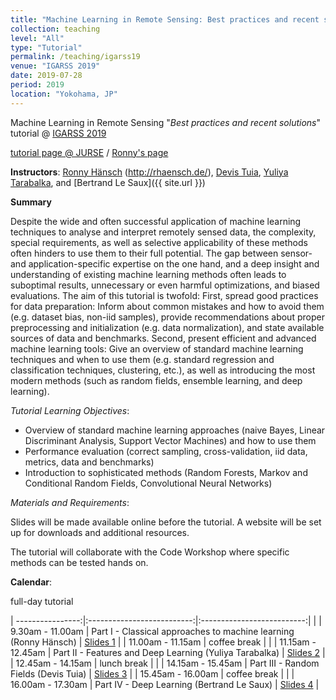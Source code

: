 ```yaml
---
title: "Machine Learning in Remote Sensing: Best practices and recent solutions"
collection: teaching
level: "All"
type: "Tutorial"
permalink: /teaching/igarss19
venue: "IGARSS 2019"
date: 2019-07-28
period: 2019
location: "Yokohama, JP"
---
```


Machine Learning in Remote Sensing "_Best practices and recent solutions_" tutorial @ [IGARSS 2019](http://igarss2019.org/)

[tutorial page @ JURSE](https://igarss2019.org/Tutorials.asp#FD3) / [Ronny's page](http://www.rhaensch.de/igarss19.html)

**Instructors**:
[Ronny Hänsch]() (http://rhaensch.de/), [Devis Tuia](https://www.wur.nl/en/Persons/Devis-dr.-D-Devis-Tuia.htm), [Yuliya Tarabalka](http://www-sop.inria.fr/members/Yuliya.Tarabalka), and [Bertrand Le Saux]({{ site.url }})


**Summary**

Despite the wide and often successful application of machine learning techniques to analyse and interpret remotely sensed data, the complexity, special requirements, as well as selective applicability of these methods often hinders to use them to their full potential. The gap between sensor- and application-specific expertise on the one hand, and a deep insight and understanding of existing machine learning methods often leads to suboptimal results, unnecessary or even harmful optimizations, and biased evaluations. The aim of this tutorial is twofold: First, spread good practices for data preparation: Inform about common mistakes and how to avoid them (e.g. dataset bias, non-iid samples), provide recommendations about proper preprocessing and initialization (e.g. data normalization), and state available sources of data and benchmarks. Second, present efficient and advanced machine learning tools: Give an overview of standard machine learning techniques and when to use them (e.g. standard regression and classification techniques, clustering, etc.), as well as introducing the most modern methods (such as random fields, ensemble learning, and deep learning).

_Tutorial Learning Objectives_:

   * Overview of standard machine learning approaches (naive Bayes, Linear Discriminant Analysis, Support Vector Machines) and how to use them
   * Performance evaluation (correct sampling, cross-validation, iid data, metrics, data and benchmarks)
   * Introduction to sophisticated methods (Random Forests, Markov and Conditional Random Fields, Convolutional Neural Networks)

_Materials and Requirements_:

Slides will be made available online before the tutorial. A website will be set up for downloads and additional resources.

The tutorial will collaborate with the Code Workshop where specific methods can be tested hands on.


**Calendar**:

<!-- <style>p{color:red;}</style> -->

full-day tutorial

| ----------------:|:--------------------------:|:--------------------------:|
|
|  9.30am - 11.00am | Part I - Classical approaches to machine learning (Ronny Hänsch) | [Slides 1](https://www.dropbox.com/s/bdz3md3cxqh5r2w/part1.pdf?dl=0) |
| 11.00am - 11.15am | coffee break | |
| 11.15am - 12.45am | Part II - Features and Deep Learning (Yuliya Tarabalka) | [Slides 2](https://www.dropbox.com/s/zb7kbd1pfk8wijq/part2.pdf?dl=0) |
| 12.45am - 14.15am | lunch break | |
| 14.15am - 15.45am | Part III - Random Fields (Devis Tuia) | [Slides 3](https://www.dropbox.com/s/s7pf8dg6prik68e/part3.pdf?dl=0) |
| 15.45am - 16.00am | coffee break | |
| 16.00am - 17.30am | Part IV - Deep Learning (Bertrand Le Saux) | [Slides 4](https://www.dropbox.com/s/t30sunr59cxjc0v/part4.pdf?dl=0) |


